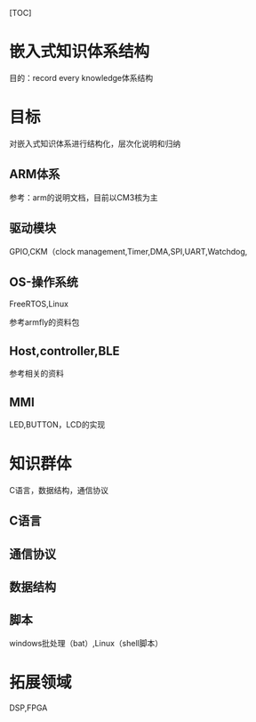 [TOC]

# 嵌入式知识体系结构

目的：record every knowledge体系结构



# 目标

对嵌入式知识体系进行结构化，层次化说明和归纳



## ARM体系

参考：arm的说明文档，目前以CM3核为主



## 驱动模块

GPIO,CKM（clock management,Timer,DMA,SPI,UART,Watchdog,

## OS-操作系统

FreeRTOS,Linux

参考armfly的资料包



## Host,controller,BLE

参考相关的资料



## MMI

LED,BUTTON，LCD的实现



# 知识群体

C语言，数据结构，通信协议

## C语言



## 通信协议



## 数据结构



## 脚本

windows批处理（bat）,Linux（shell脚本）



# 拓展领域

DSP,FPGA



## 